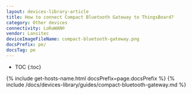 ```yaml
---
layout: devices-library-article
title: How to connect Compact Bluetooth Gateway to ThingsBoard?
category: Other devices
connectivity: LoRaWAN®
vendor: Lansitec
deviceImageFileName: compact-bluetooth-gateway.png
docsPrefix: pe/
docsTag: pe
---
```


* TOC
{:toc}

{% include get-hosts-name.html docsPrefix=page.docsPrefix %}
{% include /docs/devices-library/guides/compact-bluetooth-gateway.md %}